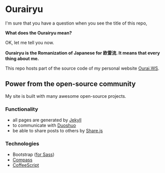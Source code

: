 # Ourairyu

I'm sure that you have a question when you see the title of this repo,

**What does the Ourairyu mean?**

OK, let me tell you now.

**Ourairyu is the Romanization of Japanese for 欧雷流. It means that every thing about me.**

This repo hosts part of the source code of my personal website [Ourai.WS](https://ourai.ws/).

## Power from the open-source community

My site is built with many awesome open-source projects.

### Functionality

* all pages are generated by [Jekyll](http://jekyllrb.com)
* to communicate with [Duoshuo](http://duoshuo.com)
* be able to share posts to others by [Share.js](http://overtrue.me/share.js/)

### Technologies

* Bootstrap ([for Sass](https://github.com/twbs/bootstrap-sass))
* [Compass](http://compass-style.org)
* [CoffeeScript](http://coffeescript.org)
